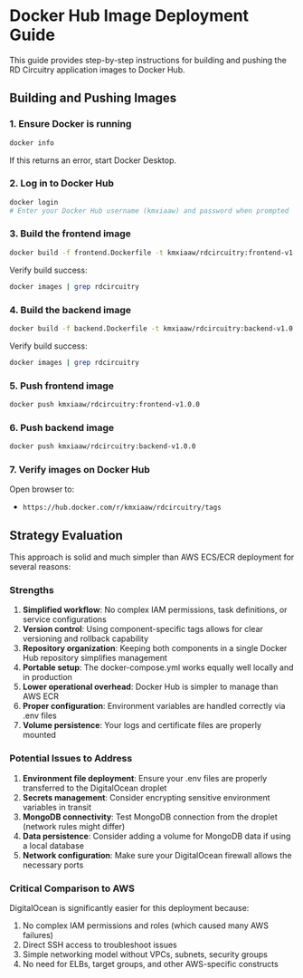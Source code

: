 # Docker Hub Image Deployment Guide

This guide provides step-by-step instructions for building and pushing the RD Circuitry application images to Docker Hub.

## Building and Pushing Images

### 1. Ensure Docker is running
```bash
docker info
```
If this returns an error, start Docker Desktop.

### 2. Log in to Docker Hub
```bash
docker login
# Enter your Docker Hub username (kmxiaaw) and password when prompted
```

### 3. Build the frontend image
```bash
docker build -f frontend.Dockerfile -t kmxiaaw/rdcircuitry:frontend-v1.0.0 .
```
Verify build success:
```bash
docker images | grep rdcircuitry
```

### 4. Build the backend image
```bash
docker build -f backend.Dockerfile -t kmxiaaw/rdcircuitry:backend-v1.0.0 .
```
Verify build success:
```bash
docker images | grep rdcircuitry
```

### 5. Push frontend image
```bash
docker push kmxiaaw/rdcircuitry:frontend-v1.0.0
```

### 6. Push backend image
```bash
docker push kmxiaaw/rdcircuitry:backend-v1.0.0
```

### 7. Verify images on Docker Hub
Open browser to:
- `https://hub.docker.com/r/kmxiaaw/rdcircuitry/tags`

## Strategy Evaluation

This approach is solid and much simpler than AWS ECS/ECR deployment for several reasons:

### Strengths
1. **Simplified workflow**: No complex IAM permissions, task definitions, or service configurations
2. **Version control**: Using component-specific tags allows for clear versioning and rollback capability
3. **Repository organization**: Keeping both components in a single Docker Hub repository simplifies management
4. **Portable setup**: The docker-compose.yml works equally well locally and in production
5. **Lower operational overhead**: Docker Hub is simpler to manage than AWS ECR
6. **Proper configuration**: Environment variables are handled correctly via .env files
7. **Volume persistence**: Your logs and certificate files are properly mounted

### Potential Issues to Address
1. **Environment file deployment**: Ensure your .env files are properly transferred to the DigitalOcean droplet
2. **Secrets management**: Consider encrypting sensitive environment variables in transit
3. **MongoDB connectivity**: Test MongoDB connection from the droplet (network rules might differ)
4. **Data persistence**: Consider adding a volume for MongoDB data if using a local database
5. **Network configuration**: Make sure your DigitalOcean firewall allows the necessary ports

### Critical Comparison to AWS
DigitalOcean is significantly easier for this deployment because:
1. No complex IAM permissions and roles (which caused many AWS failures)
2. Direct SSH access to troubleshoot issues
3. Simple networking model without VPCs, subnets, security groups
4. No need for ELBs, target groups, and other AWS-specific constructs 